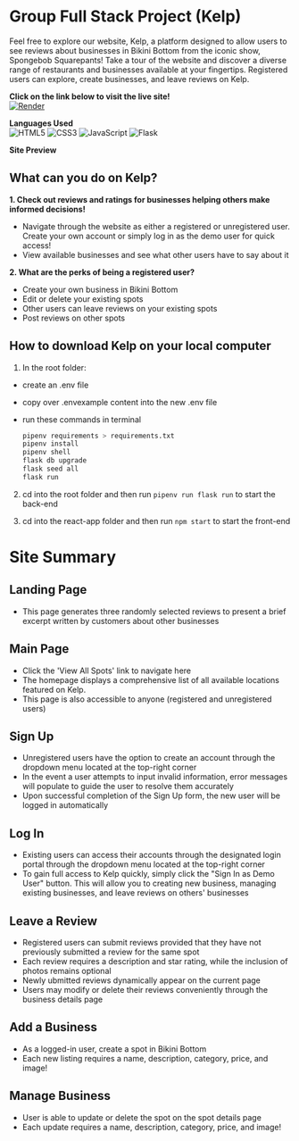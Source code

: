 # Group Full Stack Project (Kelp)

Feel free to explore our website, Kelp, a platform designed to allow users to see reviews about businesses in Bikini Bottom from the iconic show, Spongebob Squarepants! Take a tour of the website and discover a diverse range of restaurants and businesses available at your fingertips. Registered users can explore, create businesses, and leave reviews on Kelp.

**Click on the link below to visit the live site!**<br>
[![Render](https://img.shields.io/badge/Render-%46E3B7.svg?style=for-the-badge&logo=render&logoColor=white)
](https://kelp-sqpk.onrender.com/)

<!-- **Check out the developers' LinkedIn profiles:**<br>
[![Linkedin](https://img.shields.io/badge/linkedin-%230077B5.svg?style=for-the-badge&logo=linkedin&logoColor=white)](https://www.linkedin.com/in/khuong-c-nguyen/) -->

**Languages Used**<br>
![HTML5](https://img.shields.io/badge/html5-%23E34F26.svg?style=for-the-badge&logo=html5&logoColor=white)
![CSS3](https://img.shields.io/badge/css3-%231572B6.svg?style=for-the-badge&logo=css3&logoColor=white)
![JavaScript](https://img.shields.io/badge/javascript-%23323330.svg?style=for-the-badge&logo=javascript&logoColor=%23F7DF1E)
![Flask](https://img.shields.io/badge/flask-%23000.svg?style=for-the-badge&logo=flask&logoColor=white)

<!-- ![AWS](https://img.shields.io/badge/AWS-%23FF9900.svg?style=for-the-badge&logo=amazon-aws&logoColor=white) -->

**Site Preview**<br>

<!-- ![Alt Text](https://cdn.discordapp.com/attachments/1110721109076221993/1195912430971260958/image.png) -->

<!-- ![Alt text](<Screen-Recording-2024-01-13-at-11.17.31 AM.gif>) -->

## What can you do on Kelp?

**1. Check out reviews and ratings for businesses helping others make informed decisions!**<br>

- Navigate through the website as either a registered or unregistered user. Create your own account or simply log in as the demo user for quick access!
- View available businesses and see what other users have to say about it

**2. What are the perks of being a registered user?**<br>

- Create your own business in Bikini Bottom
- Edit or delete your existing spots
- Other users can leave reviews on your existing spots
- Post reviews on other spots

## How to download Kelp on your local computer

1. In the root folder:

- create an .env file
- copy over .envexample content into the new .env file
- run these commands in terminal

  ```bash
  pipenv requirements > requirements.txt
  pipenv install
  pipenv shell
  flask db upgrade
  flask seed all
  flask run
  ```

2. cd into the root folder and then run `pipenv run flask run` to start the back-end

3. cd into the react-app folder and then run `npm start` to start the front-end

# Site Summary

## Landing Page

<!-- ![](img.png) -->

- This page generates three randomly selected reviews to present a brief excerpt written by customers about other businesses

## Main Page

<!-- ![All business](image.png) -->

- Click the 'View All Spots' link to navigate here
- The homepage displays a comprehensive list of all available locations featured on Kelp.
- This page is also accessible to anyone (registered and unregistered users)

## Sign Up

<!-- ![Sign up](https://cdn.discordapp.com/attachments/1110721109076221993/1196687779342594048/image.png) -->

- Unregistered users have the option to create an account through the dropdown menu located at the top-right corner
- In the event a user attempts to input invalid information, error messages will populate to guide the user to resolve them accurately
- Upon successful completion of the Sign Up form, the new user will be logged in automatically

## Log In

<!-- ![Login](https://media.discordapp.net/attachments/1110721109076221993/1196688534917099602/image.png) -->

- Existing users can access their accounts through the designated login portal through the dropdown menu located at the top-right corner
- To gain full access to Kelp quickly, simply click the "Sign In as Demo User" button. This will allow you to creating new business, managing existing businesses, and leave reviews on others' businesses

## Leave a Review

<!-- ![Leave a comment](image.png) -->

- Registered users can submit reviews provided that they have not previously submitted a review for the same spot
- Each review requires a description and star rating, while the inclusion of photos remains optional
- Newly ubmitted reviews dynamically appear on the current page
- Users may modify or delete their reviews conveniently through the business details page

## Add a Business

<!-- ![Add a Spot](https://cdn.discordapp.com/attachments/1110721109076221993/1196688537177829487/image.png) -->

- As a logged-in user, create a spot in Bikini Bottom
- Each new listing requires a name, description, category, price, and image!

## Manage Business

<!-- ![Manage Spot](https://cdn.discordapp.com/attachments/1110721109076221993/1196688537702109274/image.png) -->

- User is able to update or delete the spot on the spot details page
- Each update requires a name, description, category, price, and image!
